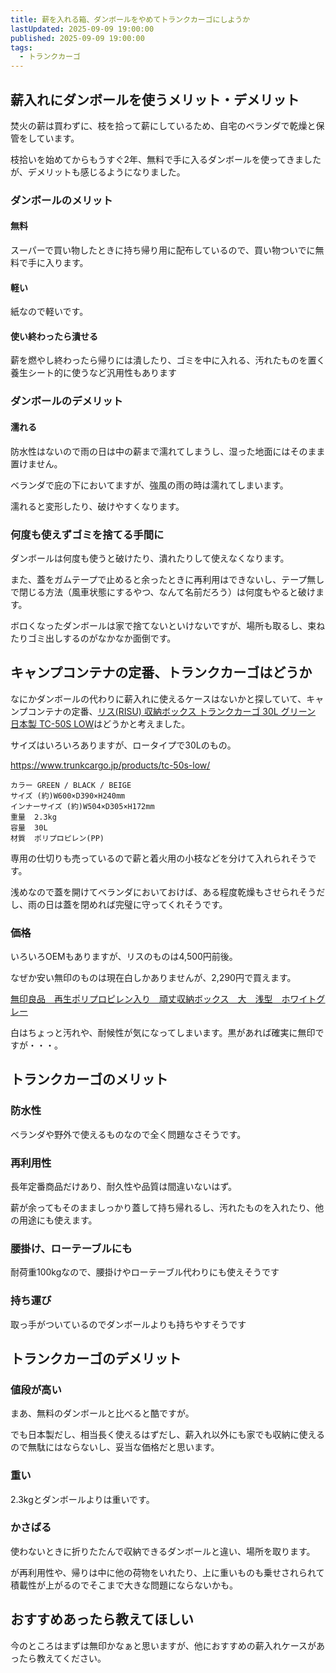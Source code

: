 ```yaml
---
title: 薪を入れる箱、ダンボールをやめてトランクカーゴにしようか
lastUpdated: 2025-09-09 19:00:00
published: 2025-09-09 19:00:00
tags:
  - トランクカーゴ
---
```


## 薪入れにダンボールを使うメリット・デメリット

焚火の薪は買わずに、枝を拾って薪にしているため、自宅のベランダで乾燥と保管をしています。

枝拾いを始めてからもうすぐ2年、無料で手に入るダンボールを使ってきましたが、デメリットも感じるようになりました。

### ダンボールのメリット

#### 無料
スーパーで買い物したときに持ち帰り用に配布しているので、買い物ついでに無料で手に入ります。


#### 軽い

紙なので軽いです。

#### 使い終わったら潰せる

薪を燃やし終わったら帰りには潰したり、ゴミを中に入れる、汚れたものを置く養生シート的に使うなど汎用性もあります

### ダンボールのデメリット

#### 濡れる

防水性はないので雨の日は中の薪まで濡れてしまうし、湿った地面にはそのまま置けません。

ベランダで庇の下においてますが、強風の雨の時は濡れてしまいます。

濡れると変形したり、破けやすくなります。

### 何度も使えずゴミを捨てる手間に

ダンボールは何度も使うと破けたり、潰れたりして使えなくなります。

また、蓋をガムテープで止めると余ったときに再利用はできないし、テープ無しで閉じる方法（風車状態にするやつ、なんて名前だろう）は何度もやると破けます。

ボロくなったダンボールは家で捨てないといけないですが、場所も取るし、束ねたりゴミ出しするのがなかなか面倒です。

## キャンプコンテナの定番、トランクカーゴはどうか

なにかダンボールの代わりに薪入れに使えるケースはないかと探していて、キャンプコンテナの定番、[リス(RISU) 収納ボックス トランクカーゴ 30L グリーン 日本製 TC-50S LOW](https://amzn.to/3IaE3NK)はどうかと考えました。

サイズはいろいろありますが、ロータイプで30Lのもの。

https://www.trunkcargo.jp/products/tc-50s-low/

```
カラー	GREEN / BLACK / BEIGE
サイズ	(約)W600×D390×H240mm
インナーサイズ	(約)W504×D305×H172mm
重量	2.3kg
容量	30L
材質	ポリプロピレン(PP)
```

専用の仕切りも売っているので薪と着火用の小枝などを分けて入れられそうです。

浅めなので蓋を開けてベランダにおいておけば、ある程度乾燥もさせられそうだし、雨の日は蓋を閉めれば完璧に守ってくれそうです。

### 価格

いろいろOEMもありますが、リスのものは4,500円前後。

なぜか安い無印のものは現在白しかありませんが、2,290円で買えます。

[無印良品　再生ポリプロピレン入り　頑丈収納ボックス　大　浅型　ホワイトグレー](https://www.muji.com/jp/ja/store/cmdty/detail/4550584425110)

白はちょっと汚れや、耐候性が気になってしまいます。黒があれば確実に無印ですが・・・。

## トランクカーゴのメリット

### 防水性

ベランダや野外で使えるものなので全く問題なさそうです。

### 再利用性

長年定番商品だけあり、耐久性や品質は間違いないはず。

薪が余ってもそのまましっかり蓋して持ち帰れるし、汚れたものを入れたり、他の用途にも使えます。

### 腰掛け、ローテーブルにも

耐荷重100kgなので、腰掛けやローテーブル代わりにも使えそうです

### 持ち運び

取っ手がついているのでダンボールよりも持ちやすそうです

## トランクカーゴのデメリット

### 値段が高い

まあ、無料のダンボールと比べると酷ですが。

でも日本製だし、相当長く使えるはずだし、薪入れ以外にも家でも収納に使えるので無駄にはならないし、妥当な価格だと思います。

### 重い
2.3kgとダンボールよりは重いです。

### かさばる

使わないときに折りたたんで収納できるダンボールと違い、場所を取ります。

が再利用性や、帰りは中に他の荷物をいれたり、上に重いものも乗せされられて積載性が上がるのでそこまで大きな問題にならないかも。

## おすすめあったら教えてほしい

今のところはまずは無印かなぁと思いますが、他におすすめの薪入れケースがあったら教えてください。
